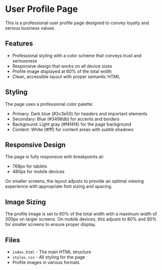 # User Profile Page

This is a professional user profile page designed to convey loyalty and serious business values.

## Features

- Professional styling with a color scheme that conveys trust and seriousness
- Responsive design that works on all device sizes
- Profile image displayed at 60% of the total width
- Clean, accessible layout with proper semantic HTML

## Styling

The page uses a professional color palette:
- Primary: Dark blue (#2c3e50) for headers and important elements
- Secondary: Blue (#3498db) for accents and borders
- Background: Light gray (#f4f4f4) for the page background
- Content: White (#fff) for content areas with subtle shadows

## Responsive Design

The page is fully responsive with breakpoints at:
- 768px for tablets
- 480px for mobile devices

On smaller screens, the layout adjusts to provide an optimal viewing experience with appropriate font sizing and spacing.

## Image Sizing

The profile image is set to 60% of the total width with a maximum width of 300px on larger screens. On mobile devices, this adjusts to 80% and 90% for smaller screens to ensure proper display.

## Files

- `index.html` - The main HTML structure
- `styles.css` - All styling for the page
- Profile images in various formats